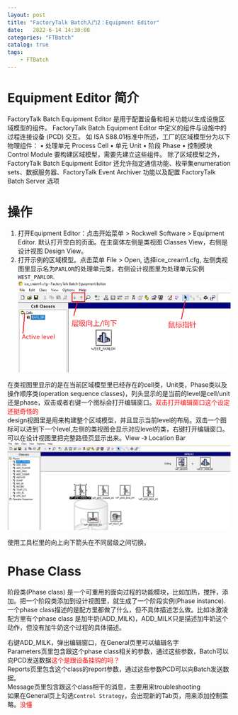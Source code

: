 ```yaml
---                
layout: post            
title: "FactoryTalk Batch入门2：Equipment Editor"                
date:   2022-6-14 14:30:00                 
categories: "FTBatch"                
catalog: true                
tags:                 
    - FTBatch                
---      
```


# Equipment Editor 简介
FactoryTalk Batch Equipment Editor 是用于配置设备和相关功能以生成设施区域模型的组件。 FactoryTalk Batch Equipment Editor 中定义的组件与设施中的过程连接设备 (PCD) 交互。
如 ISA S88.01标准中所述，工厂的区域模型分为以下物理组件：
• 处理单元 Process Cell
• 单元 Unit
• 阶段 Phase
• 控制模块 Control Module
要构建区域模型，需要先建立这些组件。 除了区域模型之外，FactoryTalk Batch Equipment Editor 还允许指定通信功能、枚举集enumeration sets、数据服务器、FactoryTalk Event Archiver 功能以及配置 FactoryTalk Batch Server 选项

# 操作
1. 打开Equipment Editor：点击开始菜单 > Rockwell Software > Equipment Editor. 默认打开空白的页面。在主窗体左侧是类视图 Classes View，右侧是设计视图 Design View。  
2. 打开示例的区域模型。点击菜单 File > Open, 选择ice_cream1.cfg, 左侧类视图里显示名为`PARLOR`的处理单元类，右侧设计视图里为处理单元实例`WEST_PARLOR`.
![img](https://github.com/kerwenzhang/kerwenzhang.github.io/blob/master/_posts/image/Batch/equip1.png?raw=true)

在类视图里显示的是在当前区域模型里已经存在的cell类，Unit类，Phase类以及操作顺序类(operation sequence classes)，列头显示的是当前的level是cell/unit还是phase，双击或者右键一个图标会打开编辑窗口。<font color="red">双击打开编辑窗口这个设定还挺奇怪的</font>    
design视图里是用来构建整个区域模型，并且显示当前level的布局。双击一个图标可以进到下一个level,左侧的类视图会显示对应level的类，右键打开编辑窗口。  
可以在设计视图里把完整路径页显示出来。View -》 Location Bar  
![img](https://github.com/kerwenzhang/kerwenzhang.github.io/blob/master/_posts/image/Batch/equip2.png?raw=true)  

使用工具栏里的向上向下箭头在不同层级之间切换。  

# Phase Class
阶段类(Phase class) 是一个可重用的面向过程的功能模块，比如加热，搅拌，添加。把一个阶段类添加到设计视图里，就生成了一个阶段实例(Phase instance).  
一个phase class描述的是配方里都做了什么，但不具体描述怎么做。比如冰激凌配方里有个phase class 是加牛奶(ADD_MILK)，ADD_MILK只是描述加牛奶这个动作，但没有加牛奶这个过程的具体描述。   

右键ADD_MILK，弹出编辑窗口，在General页里可以编辑名字  
Parameters页里包含跟这个phase class相关的参数，通过这些参数，Batch可以向PCD发送数据<font color="red">这个是跟设备挂钩的吗？</font>      
Reports页里包含这个class的report参数，通过这些参数PCD可以向Batch发送数据。   
Message页里包含跟这个class相干的消息，主要用来troubleshooting  
如果在General页上勾选`Control Strategy`，会出现新的Tab页，用来添加控制策略。<font color="red">没懂</font>   

